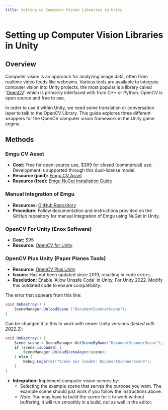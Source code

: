 ```yaml
---
title: Setting up Computer Vision Libraries in Unity
---
```


# Setting up Computer Vision Libraries in Unity

## Overview

Computer vision is an approach for analyzing image data, often from realtime video feeds like webcams. 
Various tools are available to integrate computer vision into Unity projects, the most popular is a library called '[OpenCV](https://opencv.org)' which is primarily interfaced with from C++ or Python. OpenCV is open source and free to use.  

In order to use it within Unity, we need some translation or conversation layer to talk to the OpenCV Library. This guide explores three different wrappers for the OpenCV computer vision framework in the Unity game engine.

## Methods

### Emgu CV Asset
- **Cost:** Free for open-source use, $399 for closed (commercial) use. Development is supported through this dual-license model. 
- **Resource (paid):** [Emgu CV Asset](https://assetstore.unity.com/packages/tools/behavior-ai/emgu-cv-v4-x-144853)
- **Resource (free):** [Emgu NuGet Installation Guide](https://www.emgu.com/wiki/index.php/Emgu_TF_Download_And_Installation#Nuget)

### Manual Integration of Emgu
- **Resources:** [GitHub Repository](https://github.com/dao-duc-tung/face-detection-unity-emgucv-onnx )
- **Procedure:** Follow documentation and instructions provided on the GitHub repository for manual integration of Emgu using NuGet in Unity.

### OpenCV For Unity (Enox Software)
- **Cost:** $95 
- **Resource:** [OpenCV for Unity](https://assetstore.unity.com/packages/tools/integration/opencv-for-unity-21088)

### OpenCV Plus Unity (Paper Planes Tools)
- **Resource:** [OpenCV Plus Unity](https://assetstore.unity.com/packages/tools/integration/opencv-plus-unity-85928)
- **Issues:** Has not been updated since 2019, resulting in code errors.
- **Resolution:** Enable 'Allow Unsafe Code' in Unity. For Unity 2022. Modify this outdated code to ensure compatibility:

The error that appears from this line:

```csharp
void OnDestroy() { 			 
    SceneManager.UnloadScene ("DocumentScannerScene");
}

```
Can be changed it to this to work with newer Unity versions (*tested with 2022.2*):

```csharp
void OnDestroy() {
    Scene scene = SceneManager.GetSceneByName("DocumentScannerScene");
    if (scene.isLoaded) {
        SceneManager.UnloadSceneAsync(scene);
    } else {
        Debug.LogError("Scene not loaded: DocumentScannerScene");
    }
}
```
- **Integration:** Implement computer vision scenes by:
  - Selecting the example scene that serves the purpose you want. The example scene should just work if you follow the instructions above.
  - *Note:* You may have to build the scene for it to work without buffering, it will run smoothly in a build, not as well in the editor.
